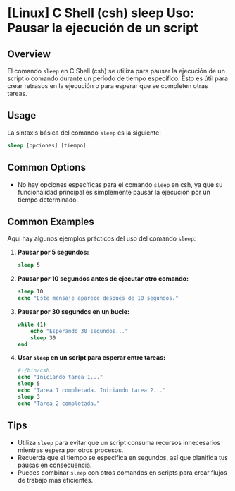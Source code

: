 # [Linux] C Shell (csh) sleep Uso: Pausar la ejecución de un script

## Overview
El comando `sleep` en C Shell (csh) se utiliza para pausar la ejecución de un script o comando durante un período de tiempo específico. Esto es útil para crear retrasos en la ejecución o para esperar que se completen otras tareas.

## Usage
La sintaxis básica del comando `sleep` es la siguiente:

```csh
sleep [opciones] [tiempo]
```

## Common Options
- No hay opciones específicas para el comando `sleep` en csh, ya que su funcionalidad principal es simplemente pausar la ejecución por un tiempo determinado.

## Common Examples
Aquí hay algunos ejemplos prácticos del uso del comando `sleep`:

1. **Pausar por 5 segundos:**
   ```csh
   sleep 5
   ```

2. **Pausar por 10 segundos antes de ejecutar otro comando:**
   ```csh
   sleep 10
   echo "Este mensaje aparece después de 10 segundos."
   ```

3. **Pausar por 30 segundos en un bucle:**
   ```csh
   while (1)
       echo "Esperando 30 segundos..."
       sleep 30
   end
   ```

4. **Usar `sleep` en un script para esperar entre tareas:**
   ```csh
   #!/bin/csh
   echo "Iniciando tarea 1..."
   sleep 5
   echo "Tarea 1 completada. Iniciando tarea 2..."
   sleep 3
   echo "Tarea 2 completada."
   ```

## Tips
- Utiliza `sleep` para evitar que un script consuma recursos innecesarios mientras espera por otros procesos.
- Recuerda que el tiempo se especifica en segundos, así que planifica tus pausas en consecuencia.
- Puedes combinar `sleep` con otros comandos en scripts para crear flujos de trabajo más eficientes.